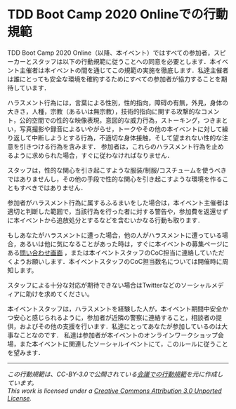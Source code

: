 
# TDD Boot Camp 2020 Onlineでの行動規範

TDD Boot Camp 2020 Online（以降、本イベント）ではすべての参加者，スピーカーとスタッフは以下の行動規範に従うことへの同意を必要とします．本イベント主催者は本イベントの間を通じてこの規範の実施を徹底します．私達主催者は誰にとっても安全な環境を確約するためにすべての参加者が協力することを期待しています．

ハラスメント行為には，言葉による性別，性的指向，障碍の有無，外見，身体の大きさ，人種，宗教（あるいは無宗教），技術的指向に関する攻撃的なコメント，公的空間での性的な映像表現，意図的な威力行為，ストーキング，つきまとい，写真撮影や録音によるいやがらせ，トークやその他の本イベントに対して繰り返して中断しようとする行為，不適切な身体接触，そして望まれない性的な注意を引きつける行為を含みます．
参加者は，これらのハラスメント行為を止めるように求められた場合，すぐに従わなければなりません．

スタッフは，性的な関心を引き起こすような服装/制服/コスチュームを使うべきではありませんし，その他の手段で性的な関心を引き起こすような環境を作ることもすべきではありません．

参加者がハラスメント行為に属するふるまいをした場合は，本イベント主催者は適切と判断した範囲で，当該行為を行った者に対する警告や，参加費を返還せずに本イベントから追放処分とするなどを含むいかなる行動も取ります．

もしあなたがハラスメントに遭った場合，他の人がハラスメントに遭っている場合，あるいは他に気になることがあった時は，すぐに本イベントの募集ページにある[問い合わせ画面](https://tddbc.connpass.com/event/181973/inquiry/) ，または本イベントスタッフのCoC担当に連絡していただくようお願いします．本イベントスタッフのCoC担当数名については開催時に周知します。

スタッフによる十分な対応が期待できない場合はTwitterなどのソーシャルメディアに助けを求めてください。

本イベントスタッフは，ハラスメントを経験した人が，本イベント期間中安全かつ安心と感じられるように，参加者が近隣の警察に連絡すること，相談者の提供，およびその他の支援を行います．私達にとってあなたが参加しているのは大事なことなのです．
私達は参加者が本イベントのオンラインワークショップ会場，また本イベントに関連したソーシャルイベントにて，このルールに従うことを望みます．


---
_この行動規範は、CC-BY-3.0で公開されている[会議での行動規範](https://confcodeofconduct.com/index-ja.html)を元に作成しています。_  
_This work is licensed under a [Creative Commons Attribution 3.0 Unported License](http://creativecommons.org/licenses/by/3.0/deed.en_US)._
